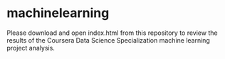 # machinelearning
Please download and open index.html from this repository to review the results of the Coursera Data Science Specialization machine learning project analysis.
